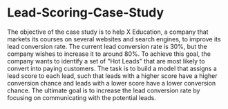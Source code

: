 # Lead-Scoring-Case-Study
The objective of the case study is to help X Education, a company that markets its courses on several websites and search engines, to improve its lead conversion rate. The current lead conversion rate is 30%, but the company wishes to increase it to around 80%. To achieve this goal, the company wants to identify a set of "Hot Leads" that are most likely to convert into paying customers. The task is to build a model that assigns a lead score to each lead, such that leads with a higher score have a higher conversion chance and leads with a lower score have a lower conversion chance. The ultimate goal is to increase the lead conversion rate by focusing on communicating with the potential leads.
